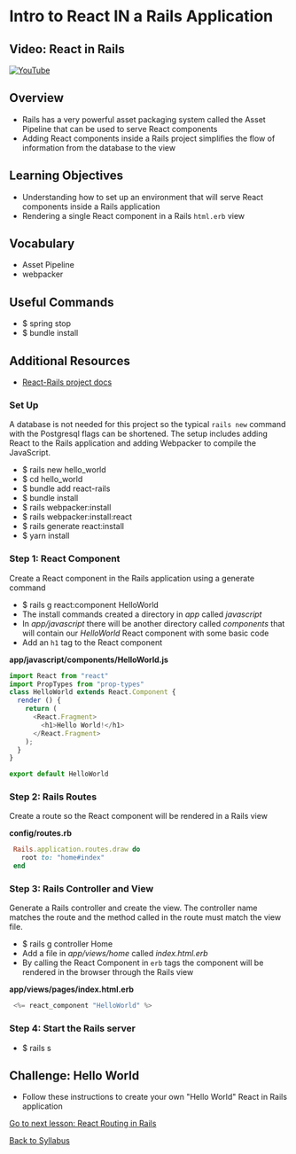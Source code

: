 # Intro to React IN a Rails Application

## Video: React in Rails
[![YouTube](http://img.youtube.com/vi/ZkYxPZcISGQ/0.jpg)](https://www.youtube.com/watch?v=ZkYxPZcISGQ)

## Overview
- Rails has a very powerful asset packaging system called the Asset Pipeline that can be used to serve React components
- Adding React components inside a Rails project simplifies the flow of information from the database to the view

## Learning Objectives
- Understanding how to set up an environment that will serve React components inside a Rails application
- Rendering a single React component in a Rails `html.erb` view

## Vocabulary
- Asset Pipeline
- webpacker

## Useful Commands
- $ spring stop
- $ bundle install

## Additional Resources
- <a href="https://github.com/reactjs/react-rails" target="blank">React-Rails project docs</a>


### Set Up
A database is not needed for this project so the typical `rails new` command with the Postgresql flags can be shortened. The setup includes adding React to the Rails application and adding Webpacker to compile the JavaScript.
- $ rails new hello_world
- $ cd hello_world
- $ bundle add react-rails
- $ bundle install
- $ rails webpacker:install
- $ rails webpacker:install:react
- $ rails generate react:install
- $ yarn install


### Step 1: React Component
Create a React component in the Rails application using a generate command
- $ rails g react:component HelloWorld
- The install commands created a directory in *app* called *javascript*
- In *app/javascript* there will be another directory called *components* that will contain our *HelloWorld* React component with some basic code
- Add an `h1` tag to the React component

**app/javascript/components/HelloWorld.js**
```javascript
import React from "react"
import PropTypes from "prop-types"
class HelloWorld extends React.Component {
  render () {
    return (
      <React.Fragment>
        <h1>Hello World!</h1>
      </React.Fragment>
    );
  }
}

export default HelloWorld
```

### Step 2: Rails Routes
Create a route so the React component will be rendered in a Rails view

**config/routes.rb**
```ruby
 Rails.application.routes.draw do
   root to: "home#index"
 end
```

### Step 3: Rails Controller and View
Generate a Rails controller and create the view. The controller name matches the route and the method called in the route must match the view file.
- $ rails g controller Home
- Add a file in *app/views/home* called *index.html.erb*
- By calling the React Component in `erb` tags the component will be rendered in the browser through the Rails view

**app/views/pages/index.html.erb**
```javascript
 <%= react_component "HelloWorld" %>
```

### Step 4: Start the Rails server
- $ rails s

## Challenge: Hello World
- Follow these instructions to create your own "Hello World" React in Rails application


[Go to next lesson: React Routing in Rails](./react_routing_in_rails..md)

[Back to Syllabus](../README.md)
